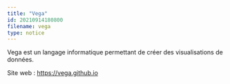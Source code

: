 ```yaml
---
title: "Vega"
id: 20210914180800
filename: vega
type: notice
---
```


Vega est un langage informatique permettant de créer des visualisations de données.

Site web : <https://vega.github.io>

